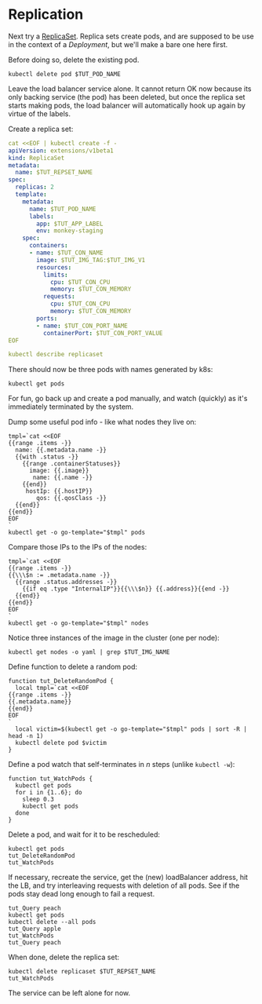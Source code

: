# Replication

[ReplicaSet]: https://kubernetes.io/docs/concepts/workloads/controllers/replicaset

Next try a [ReplicaSet].  Replica sets create pods, and
are supposed to be use in the context of a
_Deployment_, but we'll make a bare one here first.

Before doing so, delete the existing pod.

<!-- @deletePod -->
```
kubectl delete pod $TUT_POD_NAME
```

Leave the load balancer service alone.  It cannot return
OK now because its only backing service (the pod) has been
deleted, but once the replica set starts making pods,
the load balancer will automatically hook up again by
virtue of the labels.

Create a replica set:

<!-- @createReplicaSet -->
```yaml
cat <<EOF | kubectl create -f -
apiVersion: extensions/v1beta1
kind: ReplicaSet
metadata:
  name: $TUT_REPSET_NAME
spec:
  replicas: 2
  template:
    metadata:
      name: $TUT_POD_NAME
      labels:
        app: $TUT_APP_LABEL
        env: monkey-staging
    spec:
      containers:
      - name: $TUT_CON_NAME
        image: $TUT_IMG_TAG:$TUT_IMG_V1
        resources:
          limits:
            cpu: $TUT_CON_CPU
            memory: $TUT_CON_MEMORY
          requests:
            cpu: $TUT_CON_CPU
            memory: $TUT_CON_MEMORY
        ports:
        - name: $TUT_CON_PORT_NAME
          containerPort: $TUT_CON_PORT_VALUE
EOF
```

<!-- @describeReplicaSet -->
```yaml
kubectl describe replicaset
```

There should now be three pods with names generated by
k8s:

<!-- @getPods -->
```
kubectl get pods
```

For fun, go back up and create a pod manually, and
watch (quickly) as it's immediately terminated
by the system.

Dump some useful pod info - like what nodes they live on:

<!-- @getPodDetails -->
```
tmpl=`cat <<EOF
{{range .items -}}
  name: {{.metadata.name -}}
  {{with .status -}}
    {{range .containerStatuses}}
      image: {{.image}}
       name: {{.name -}}
    {{end}}
     hostIp: {{.hostIP}}
        qos: {{.qosClass -}}
  {{end}}
{{end}}
EOF
`
kubectl get -o go-template="$tmpl" pods
```

Compare those IPs to the IPs of the nodes:

<!-- @detailTheNodes -->
```
tmpl=`cat <<EOF
{{range .items -}}
{{\\\$n := .metadata.name -}}
  {{range .status.addresses -}}
    {{if eq .type "InternalIP"}}{{\\\$n}} {{.address}}{{end -}}
  {{end}}
{{end}}
EOF
`
kubectl get -o go-template="$tmpl" nodes
```

Notice three instances of the image in the cluster
(one per node):

<!-- @grepNodesForProgram -->
```
kubectl get nodes -o yaml | grep $TUT_IMG_NAME
```

Define function to delete a random pod:

<!-- @defineFunctionToDeleteRandomPod -->
```
function tut_DeleteRandomPod {
  local tmpl=`cat <<EOF
{{range .items -}}
{{.metadata.name}}
{{end}}
EOF
`
  local victim=$(kubectl get -o go-template="$tmpl" pods | sort -R | head -n 1)
  kubectl delete pod $victim
}
```

Define a pod watch that self-terminates in _n_ steps
(unlike `kubectl -w`):

<!-- @defineFunctionToWatchPods -->
```
function tut_WatchPods {
  kubectl get pods
  for i in {1..6}; do
    sleep 0.3
    kubectl get pods
  done
}
```

Delete a pod, and wait for it to be rescheduled:

<!-- @deleteRandomPod -->
```
kubectl get pods
tut_DeleteRandomPod
tut_WatchPods
```

If necessary, recreate the service, get
the (new) loadBalancer address, hit the LB, and try
interleaving requests with deletion of all pods.  See
if the pods stay dead long enough to fail a request.

<!-- @deleteAllPods -->
```
tut_Query peach
kubectl get pods
kubectl delete --all pods
tut_Query apple
tut_WatchPods
tut_Query peach
```

When done, delete the replica set:

<!-- @deleteReplicaSet -->
```
kubectl delete replicaset $TUT_REPSET_NAME
tut_WatchPods
```

The service can be left alone for now.

